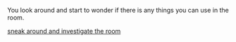 You look around and start to wonder if there is any things you can use in the room.

[sneak around and investigate the room](sneak-around.md)
